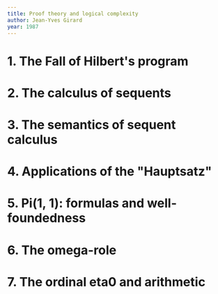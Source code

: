 ```yaml
---
title: Proof theory and logical complexity
author: Jean-Yves Girard
year: 1987
---
```


# 1. The Fall of Hilbert's program
# 2. The calculus of sequents
# 3. The semantics of sequent calculus
# 4. Applications of the "Hauptsatz"
# 5. Pi(1, 1): formulas and well-foundedness
# 6. The omega-role
# 7. The ordinal eta0 and arithmetic
